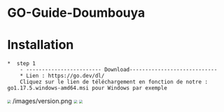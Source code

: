 # GO-Guide-Doumbouya


# Installation

	*  step 1
		- ------------------------ Download----------------------------
		* Lien : https://go.dev/dl/
		Cliquez sur le lien de téléchargement en fonction de notre : go1.17.5.windows-amd64.msi pour Windows par exemple
<img src=https://github.com/fodedoumbouya/GO-Guide-Doumbouya/tree/main/images/version.png style="zoom:50%;"/>
		/images/version.png
		<img src="http://www.flutterj.com/download.png" style="zoom:50%;" />
<img src="http://www.flutterj.com/download.png" style="zoom:50%;" />
